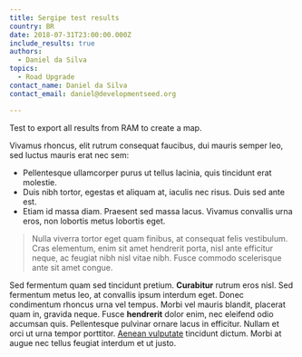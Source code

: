 ```yaml
---
title: Sergipe test results
country: BR
date: 2018-07-31T23:00:00.000Z
include_results: true
authors:
  - Daniel da Silva
topics:
  - Road Upgrade
contact_name: Daniel da Silva
contact_email: daniel@developmentseed.org

---
```

Test to export all results from RAM to create a map.

 Vivamus rhoncus, elit rutrum consequat faucibus, dui mauris semper leo, sed luctus mauris erat nec sem:
 - Pellentesque ullamcorper purus ut tellus lacinia, quis tincidunt erat molestie.
 - Duis nibh tortor, egestas et aliquam at, iaculis nec risus. Duis sed ante est.
 - Etiam id massa diam. Praesent sed massa lacus. Vivamus convallis urna eros, non lobortis metus lobortis eget.
 
> Nulla viverra tortor eget quam finibus, at consequat felis vestibulum. Cras elementum, enim sit amet hendrerit porta, nisl ante efficitur neque, ac feugiat nibh nisl vitae nibh. Fusce commodo scelerisque ante sit amet congue.

Sed fermentum quam sed tincidunt pretium. **Curabitur** rutrum eros nisl. Sed fermentum metus leo, at convallis ipsum interdum eget. Donec condimentum rhoncus urna vel tempus. Morbi vel mauris blandit, placerat quam in, gravida neque. Fusce **hendrerit** dolor enim, nec eleifend odio accumsan quis. Pellentesque pulvinar ornare lacus in efficitur. Nullam et orci ut urna tempor porttitor. [Aenean vulputate](http://developmentseed.org) tincidunt dictum. Morbi at augue nec tellus feugiat interdum et ut justo. 
        